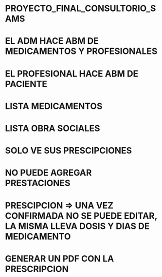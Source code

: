 # PROYECTO_FINAL_CONSULTORIO_SAMS
# EL ADM HACE ABM DE MEDICAMENTOS Y PROFESIONALES
#
# EL PROFESIONAL HACE ABM DE PACIENTE
# LISTA MEDICAMENTOS
# LISTA OBRA SOCIALES
# SOLO VE SUS PRESCIPCIONES
# NO PUEDE AGREGAR PRESTACIONES
# 
# PRESCIPCION => UNA VEZ CONFIRMADA NO SE PUEDE EDITAR, LA MISMA LLEVA DOSIS Y DIAS DE MEDICAMENTO
# 
# GENERAR UN PDF CON LA PRESCRIPCION            
#
#
#
#
